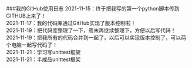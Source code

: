 ###我的GitHub使用日志
2021-11-15：终于把我写的第一个python脚本传到GITHUB上来了！  
2021-11-17：我的代码库通过GitHub实现了版本控制啦！  
2021-11-19：把代码库整理了一下，周末再继续整理下，方便以后写代码！  
2021-11-19：把我所有的代码合并到一起了，以后可以实现版本控制了，可以两个电脑一起写代码了！  
2021-11-21：学习写unittest框架   
2021-11-21：半成品unittest框架